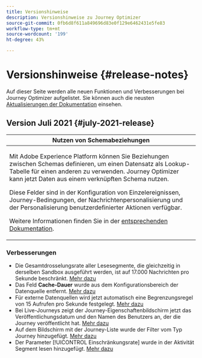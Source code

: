 ```yaml
---
title: Versionshinweise
description: Versionshinweise zu Journey Optimizer
source-git-commit: 0fb6d8f611a849696d83e0f129e6462431e5fe83
workflow-type: tm+mt
source-wordcount: '199'
ht-degree: 43%

---
```



# Versionshinweise {#release-notes}

Auf dieser Seite werden alle neuen Funktionen und Verbesserungen bei Journey Optimizer aufgelistet.
Sie können auch die neusten [Aktualisierungen der Dokumentation](documentation-updates.md) einsehen.

## Version Juli 2021 {#july-2021-release}

<table>
<thead>
<tr>
<th><strong>Nutzen von Schemabeziehungen</strong><br/></th>
</tr>
</thead>
<tbody>
<tr>
<td>
<p>Mit Adobe Experience Platform können Sie Beziehungen zwischen Schemas definieren, um einen Datensatz als Lookup-Tabelle für einen anderen zu verwenden. Journey Optimizer kann jetzt Daten aus einem verknüpften Schema nutzen.</p>
<p>Diese Felder sind in der Konfiguration von Einzelereignissen, Journey-Bedingungen, der Nachrichtenpersonalisierung und der Personalisierung benutzerdefinierter Aktionen verfügbar.
<p>Weitere Informationen finden Sie in der <a href="event/experience-event-schema.md#leverage_schema_relationships">entsprechenden Dokumentation</a>.</p>
</td>
</tr>
</tbody>
</table>

### Verbesserungen

* Die Gesamtdrosselungsrate aller Lesesegmente, die gleichzeitig in derselben Sandbox ausgeführt werden, ist auf 17.000 Nachrichten pro Sekunde beschränkt. [Mehr dazu](building-journeys/read-segment.md#configuring-segment-trigger-activity)
* Das Feld **Cache-Dauer** wurde aus dem Konfigurationsbereich der Datenquelle entfernt. [Mehr dazu](datasource/about-data-sources.md)
* Für externe Datenquellen wird jetzt automatisch eine Begrenzungsregel von 15 Aufrufen pro Sekunde festgelegt. [Mehr dazu](configuration/external-systems.md#capping)
* Bei Live-Journeys zeigt der Journey-Eigenschaftenbildschirm jetzt das Veröffentlichungsdatum und den Namen des Benutzers an, der die Journey veröffentlicht hat. [Mehr dazu](building-journeys/journey-gs.md#change-properties)
* Auf dem Bildschirm mit der Journey-Liste wurde der Filter vom Typ Journey hinzugefügt. [Mehr dazu](user-interface.md#section_lgm_hpz_pgb)
* Der Parameter [!UICONTROL Einschränkungsrate] wurde in der Aktivität Segment lesen hinzugefügt. [Mehr dazu](building-journeys/read-segment.md#configuring-segment-trigger-activity)
